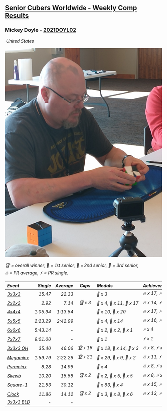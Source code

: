 <style>table {white-space: nowrap;}</style>
<link rel="stylesheet" type="text/css" href="/scw-comp/css/flags.css" />

## [Senior Cubers Worldwide - Weekly Comp Results](/scw-comp/results/)
### Mickey Doyle - [2021DOYL02](https://www.worldcubeassociation.org/persons/2021DOYL02)

<i class="flag flag-US" />&nbsp;United States

![Mickey Doyle](1644595509.jpg)

<span style="white-space: nowrap;">🏆 = overall winner</span>, <span style="white-space: nowrap;">🥇 = 1st senior</span>, <span style="white-space: nowrap;">🥈 = 2nd senior</span>, <span style="white-space: nowrap;">🥉 = 3rd senior</span>, <span style="white-space: nowrap;">🔥 = PR average</span>, <span style="white-space: nowrap;">⚡ = PR single</span>.

| Event | Single | Average | Cups | Medals | Achievements|
| :-- | --: | --: | :--: | :-- | :-- |
| [3x3x3](333.md) | 15.47 | 22.33 |  | 🥉 x 3 | 🔥 x 17, ⚡ x 14 |
| [2x2x2](222.md) | 2.92 | 7.14 | 🏆 x 3 | 🥇 x 4, 🥈 x 11, 🥉 x 17 | 🔥 x 14, ⚡ x 14 |
| [4x4x4](444.md) | 1:05.94 | 1:13.54 |  | 🥈 x 10, 🥉 x 20 | 🔥 x 17, ⚡ x 13 |
| [5x5x5](555.md) | 2:23.29 | 2:42.99 |  | 🥈 x 4, 🥉 x 14 | 🔥 x 16, ⚡ x 13 |
| [6x6x6](666.md) | 5:43.14 | - |  | 🥇 x 2, 🥈 x 2, 🥉 x 1 | ⚡ x 4 |
| [7x7x7](777.md) | 9:01.00 | - |  | 🥈 x 1 | ⚡ x 1 |
| [3x3x3 OH](333oh.md) | 35.40 | 46.06 | 🏆 x 16 | 🥇 x 18, 🥈 x 14, 🥉 x 3 | 🔥 x 8, ⚡ x 9 |
| [Megaminx](minx.md) | 1:59.79 | 2:22.26 | 🏆 x 21 | 🥇 x 29, 🥈 x 9, 🥉 x 2 | 🔥 x 11, ⚡ x 18 |
| [Pyraminx](pyram.md) | 8.28 | 14.96 |  | 🥉 x 4 | 🔥 x 8, ⚡ x 7 |
| [Skewb](skewb.md) | 10.20 | 15.58 | 🏆 x 2 | 🥇 x 2, 🥈 x 5, 🥉 x 5 | 🔥 x 8, ⚡ x 6 |
| [Square-1](sq1.md) | 21.53 | 30.12 |  | 🥈 x 63, 🥉 x 4 | 🔥 x 15, ⚡ x 10 |
| [Clock](clock.md) | 11.86 | 14.12 | 🏆 x 2 | 🥇 x 3, 🥈 x 8, 🥉 x 6 | 🔥 x 13, ⚡ x 13 |
| [3x3x3 BLD](333bf.md) | - | - |  |  |  |

<!-- Global site tag (gtag.js) - Google Analytics -->
<script async src="https://www.googletagmanager.com/gtag/js?id=UA-86348435-3"></script>
<script>window.dataLayer = window.dataLayer || []; function gtag() {dataLayer.push(arguments);} gtag('js', new Date()); gtag('config', 'UA-86348435-3');</script>

